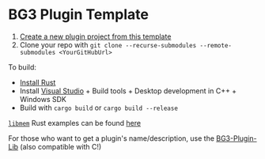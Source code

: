 # BG3 Plugin Template

1. [Create a new plugin project from this template](https://github.com/new?template_name=BG3-Plugin-Template-Rust&template_owner=MolotovCherry)
2. Clone your repo with `git clone --recurse-submodules --remote-submodules <YourGitHubUrl>`

To build:
- [Install Rust](https://rustup.rs/)
- Install [Visual Studio](https://visualstudio.microsoft.com/downloads/) + Build tools + Desktop development in C++ + Windows SDK
- Build with `cargo build` or `cargo build --release`

[`libmem`](https://github.com/rdbo/libmem) Rust examples can be found [here](https://github.com/rdbo/libmem/tree/master/docs/examples/rust)

For those who want to get a plugin's name/description, use the [BG3-Plugin-Lib](https://github.com/MolotovCherry/BG3-Plugin-Lib) (also compatible with C!)
